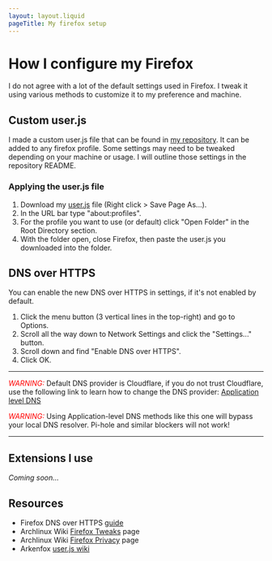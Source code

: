 ```yaml
---
layout: layout.liquid
pageTitle: My firefox setup
---
```

# How I configure my Firefox
I do not agree with a lot of the default settings used in Firefox. I tweak it using various methods to customize it to my preference and machine.

## Custom user.js
I made a custom user.js file that can be found in [my repository](https://github.com/Kellegram/my-user-js). It can be added to any firefox profile. Some settings may need to be tweaked depending on your machine or usage. I will outline those settings in the repository README.

### Applying the user.js file
1. Download my [user.js](https://raw.githubusercontent.com/Kellegram/my-user-js/master/user.js) file (Right click > Save Page As...).
2. In the URL bar type "about:profiles".
3. For the profile you want to use (or default) click "Open Folder" in the Root Directory section.
4. With the folder open, close Firefox, then paste the user.js you downloaded into the folder.

## DNS over HTTPS
You can enable the new DNS over HTTPS in settings, if it's not enabled by default.

1. Click the menu button (3 vertical lines in the top-right) and go to Options.
2. Scroll all the way down to Network Settings and click the "Settings..." button.
3. Scroll down and find "Enable DNS over HTTPS".
4. Click OK.

***
<span style="color:red"> *WARNING:*</span> Default DNS provider is Cloudflare, if you do not trust Cloudflare, use the following link to learn how to change the DNS provider: [Application level DNS](https://wiki.archlinux.org/index.php/Domain_name_resolution#Application-level_DNS)

<span style="color:red"> *WARNING:*</span> Using Application-level DNS methods like this one will bypass your local DNS resolver. Pi-hole and similar blockers will not work!
***

## Extensions I use
_Coming soon..._


## Resources
* Firefox DNS over HTTPS [guide](https://support.mozilla.org/en-US/kb/firefox-dns-over-https)
* Archlinux Wiki [Firefox Tweaks](https://wiki.archlinux.org/index.php/Firefox/Tweaks) page
* Archlinux Wiki [Firefox Privacy](https://wiki.archlinux.org/index.php/Firefox/Privacy) page
* Arkenfox [user.js wiki](https://github.com/arkenfox/user.js/wiki)